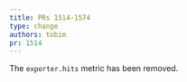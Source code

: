 ```yaml
---
title: PRs 1514-1574
type: change
authors: tobim
pr: 1514
---
```


The `exporter.hits` metric has been removed.
